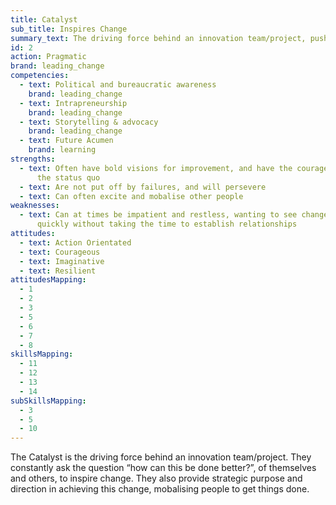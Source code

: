 ```yaml
---
title: Catalyst
sub_title: Inspires Change
summary_text: The driving force behind an innovation team/project, pushing for change
id: 2
action: Pragmatic
brand: leading_change
competencies:
  - text: Political and bureaucratic awareness
    brand: leading_change
  - text: Intrapreneurship
    brand: leading_change
  - text: Storytelling & advocacy
    brand: leading_change
  - text: Future Acumen
    brand: learning
strengths:
  - text: Often have bold visions for improvement, and have the courage to challenge
      the status quo
  - text: Are not put off by failures, and will persevere
  - text: Can often excite and mobalise other people
weaknesses:
  - text: Can at times be impatient and restless, wanting to see change happen
      quickly without taking the time to establish relationships
attitudes:
  - text: Action Orientated
  - text: Courageous
  - text: Imaginative
  - text: Resilient
attitudesMapping:
  - 1
  - 2
  - 3
  - 5
  - 6
  - 7
  - 8
skillsMapping:
  - 11
  - 12
  - 13
  - 14
subSkillsMapping:
  - 3
  - 5
  - 10
---
```



The Catalyst is the driving force behind an innovation team/project. They constantly ask the question “how can this be done better?”, of themselves and others, to inspire change. They also provide strategic purpose and direction in achieving this change, mobalising people to get things done.
